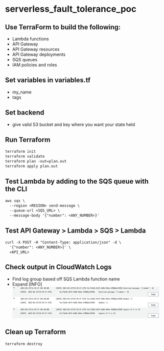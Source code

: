 # serverless_fault_tolerance_poc

## Use TerraForm to build the following:
* Lambda functions
* API Gateway
* API Gateway resources
* API Gateway deployments
* SQS queues
* IAM policies and roles
## Set variables in variables.tf
* my_name
* tags
## Set backend
* give valid S3 bucket and key where you want your state held
## Run Terraform
```
terraform init
terraform validate
terraform plan -out=plan.out
terraform apply plan.out
```
## Test Lambda by adding to the SQS queue with the CLI
```
aws sqs \
  --region <REGION> send-message \
  --queue-url <SQS_URL> \
  --message-body '{"number": <ANY_NUMBER>}'
```
## Test API Gateway > Lambda > SQS > Lambda
```
curl -X POST -H "Content-Type: application/json" -d \
  '{"number": <ANY_NUMBER>}' \
  <API_URL>
```
## Check output in CloudWatch Logs
* Find log group based off SQS Lambda function name
* Expand [INFO]
![cloudwatch.png](files%2Fcloudwatch.png)
## Clean up Terraform
```
terraform destroy
```